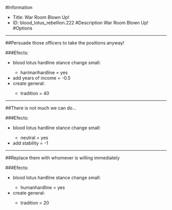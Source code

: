 #Information
 - Title: War Room Blown Up!
 - ID: blood_lotus_rebellion.222
#Description
War Room Blown Up!
#Options

___
##Persuade those officers to take the positions anyway!

###Efects:<ul><li>blood lotus hardline stance change small:</li><ul><li>harimarihardline = yes</li></ul><li>add years of income = -0.5</li><li>create general:</li><ul><li>tradition = 40</li></ul></ul>

___
##There is not much we can do...

###Efects:<ul><li>blood lotus hardline stance change small:</li><ul><li>neutral = yes</li></ul><li>add stability = -1</li></ul>

___
##Replace them with whomever is willing immediately

###Efects:<ul><li>blood lotus hardline stance change small:</li><ul><li>humanhardline = yes</li></ul><li>create general:</li><ul><li>tradition = 20</li></ul></ul>
